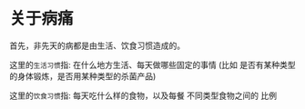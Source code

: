 # 关于病痛

首先，非先天的病都是由生活、饮食习惯造成的。

这里的`生活习惯`指: 在什么地方生活、每天做哪些固定的事情 \(比如 是否有某种类型的身体锻炼，是否用某种类型的杀菌产品\)

这里的`饮食习惯`指: 每天吃什么样的食物，以及每餐 不同类型食物之间的 比例

